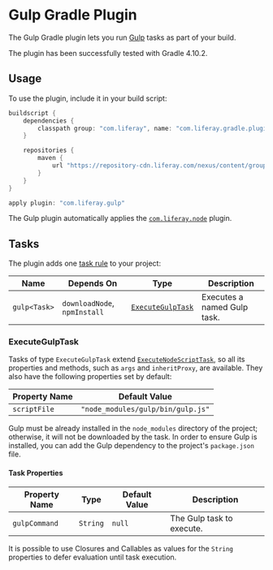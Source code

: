 # Gulp Gradle Plugin

The Gulp Gradle plugin lets you run [Gulp](http://gulpjs.com/) tasks as part of
your build.

The plugin has been successfully tested with Gradle 4.10.2.

## Usage

To use the plugin, include it in your build script:

```gradle
buildscript {
	dependencies {
		classpath group: "com.liferay", name: "com.liferay.gradle.plugins.gulp", version: "2.0.57"
	}

	repositories {
		maven {
			url "https://repository-cdn.liferay.com/nexus/content/groups/public"
		}
	}
}

apply plugin: "com.liferay.gulp"
```

The Gulp plugin automatically applies the [`com.liferay.node`](https://github.com/liferay/liferay-portal/tree/master/modules/sdk/gradle-plugins-node)
plugin.

## Tasks

The plugin adds one [task rule](https://docs.gradle.org/current/userguide/more_about_tasks.html#sec:task_rules)
to your project:

Name | Depends On | Type | Description
---- | ---------- | ---- | -----------
`gulp<Task>` | `downloadNode`, `npmInstall` | [`ExecuteGulpTask`](#executegulptask) | Executes a named Gulp task.

### ExecuteGulpTask

Tasks of type `ExecuteGulpTask` extend [`ExecuteNodeScriptTask`](../gradle-plugins-node/README.markdown/#executenodescripttask),
so all its properties and methods, such as `args` and `inheritProxy`, are
available. They also have the following properties set by default:

Property Name | Default Value
------------- | -------------
`scriptFile` | `"node_modules/gulp/bin/gulp.js"`

Gulp must be already installed in the `node_modules` directory of the project;
otherwise, it will not be downloaded by the task. In order to ensure Gulp is
installed, you can add the Gulp dependency to the project's `package.json` file.

#### Task Properties

Property Name | Type | Default Value | Description
------------- | ---- | ------------- | -----------
`gulpCommand` | `String` | `null` | The Gulp task to execute.

It is possible to use Closures and Callables as values for the `String`
properties to defer evaluation until task execution.